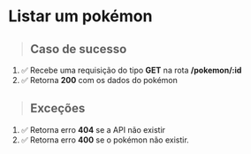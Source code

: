 # Listar um pokémon

> ## Caso de sucesso

1. ✅ Recebe uma requisição do tipo **GET** na rota **/pokemon/:id**
2. ✅ Retorna **200** com os dados do pokémon

> ## Exceções

1. ✅ Retorna erro **404** se a API não existir
2. ✅ Retorna erro **400** se o pokémon não existir.
